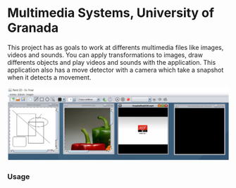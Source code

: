 # Multimedia Systems, University of Granada

This project has as goals to work at differents multimedia files like images, videos and sounds. You can apply transformations to images, draw differents objects and play videos and sounds with the application. This application also has a move detector with a camera which take a snapshot when it detects a movement.

![Alt Multimedia Systems Application](/ImageApp.png)


### Usage
